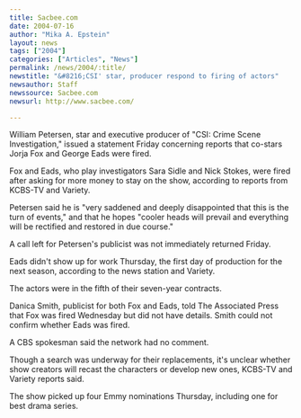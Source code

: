 ```yaml
---
title: Sacbee.com
date: 2004-07-16
author: "Mika A. Epstein"
layout: news
tags: ["2004"]
categories: ["Articles", "News"]
permalink: /news/2004/:title/
newstitle: "&#8216;CSI' star, producer respond to firing of actors"
newsauthor: Staff  
newssource: Sacbee.com  
newsurl: http://www.sacbee.com/  

---
```


William Petersen, star and executive producer of "CSI: Crime Scene Investigation," issued a statement Friday concerning reports that co-stars Jorja Fox and George Eads were fired.

Fox and Eads, who play investigators Sara Sidle and Nick Stokes, were fired after asking for more money to stay on the show, according to reports from KCBS-TV and Variety.

Petersen said he is "very saddened and deeply disappointed that this is the turn of events," and that he hopes "cooler heads will prevail and everything will be rectified and restored in due course."

A call left for Petersen's publicist was not immediately returned Friday.

Eads didn't show up for work Thursday, the first day of production for the next season, according to the news station and Variety.

The actors were in the fifth of their seven-year contracts.

Danica Smith, publicist for both Fox and Eads, told The Associated Press that Fox was fired Wednesday but did not have details. Smith could not confirm whether Eads was fired.

A CBS spokesman said the network had no comment.

Though a search was underway for their replacements, it's unclear whether show creators will recast the characters or develop new ones, KCBS-TV and Variety reports said.

The show picked up four Emmy nominations Thursday, including one for best drama series.

